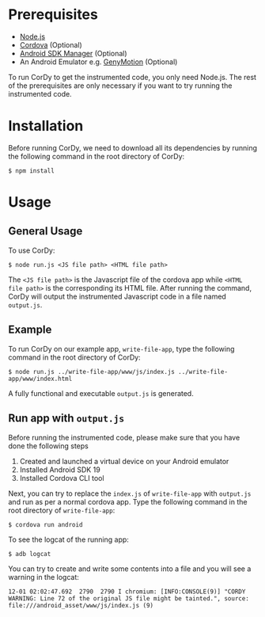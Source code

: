 # Prerequisites
- [Node.js](https://nodejs.org/en/)
- [Cordova](https://cordova.apache.org/docs/en/latest/guide/cli/#installing-the-cordova-cli) (Optional)
- [Android SDK Manager](https://developer.android.com/studio/index.html) (Optional)
- An Android Emulator e.g. [GenyMotion](https://www.genymotion.com/) (Optional)

To run CorDy to get the instrumented code, you only need Node.js. The rest of the prerequisites are only necessary if you want to try running the instrumented code.

# Installation
Before running CorDy, we need to download all its dependencies by running the following command in the root directory of CorDy:
```
$ npm install
```

# Usage
## General Usage
To use CorDy:
```
$ node run.js <JS file path> <HTML file path>
```
The `<JS file path>` is the Javascript file of the cordova app while `<HTML file path>` is the corresponding its HTML file. After running the command, CorDy will output the instrumented Javascript code in a file named `output.js`.

## Example
To run CorDy on our example app, `write-file-app`, type the following command in the root directory of CorDy:
```
$ node run.js ../write-file-app/www/js/index.js ../write-file-app/www/index.html
```
A fully functional and executable `output.js` is generated.

## Run app with `output.js`
Before running the instrumented code, please make sure that you have done the following steps
1. Created and launched a virtual device on your Android emulator
2. Installed Android SDK 19
3. Installed Cordova CLI tool

Next, you can try to replace the `index.js` of `write-file-app` with `output.js` and run as per a normal cordova app.
Type the following command in the root directory of `write-file-app`:
```
$ cordova run android
```

To see the logcat of the running app:
```
$ adb logcat
```

You can try to create and write some contents into a file and you will see a warning in the logcat:
```
12-01 02:02:47.692  2790  2790 I chromium: [INFO:CONSOLE(9)] "CORDY WARNING: Line 72 of the original JS file might be tainted.", source: file:///android_asset/www/js/index.js (9)
```
